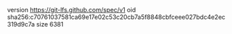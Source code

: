 version https://git-lfs.github.com/spec/v1
oid sha256:c70761037581ca69e17e02c53c20cb7a5f8848cbfceee027bdc4e2ec319d9c7a
size 6381
